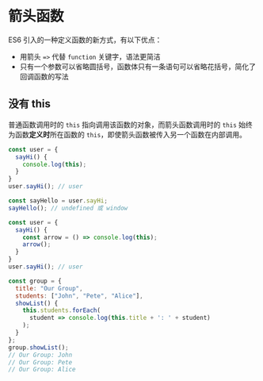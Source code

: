 # 箭头函数

ES6 引入的一种定义函数的新方式，有以下优点：
- 用箭头 `=>` 代替 `function` 关键字，语法更简洁
- 只有一个参数可以省略圆括号，函数体只有一条语句可以省略花括号，简化了回调函数的写法

## 没有 this

普通函数调用时的 `this` 指向调用该函数的对象，而箭头函数调用时的 `this` 始终为函数**定义时**所在函数的 `this`，即使箭头函数被传入另一个函数在内部调用。

```js
const user = {
  sayHi() {
    console.log(this);
  }
}
user.sayHi(); // user

const sayHello = user.sayHi;
sayHello(); // undefined 或 window
```

```js
const user = {
  sayHi() {
    const arrow = () => console.log(this);
    arrow();
  }
}
user.sayHi(); // user

const group = {
  title: "Our Group",
  students: ["John", "Pete", "Alice"],
  showList() {
    this.students.forEach(
      student => console.log(this.title + ': ' + student)
    );
  }
};
group.showList();
// Our Group: John
// Our Group: Pete
// Our Group: Alice
```
